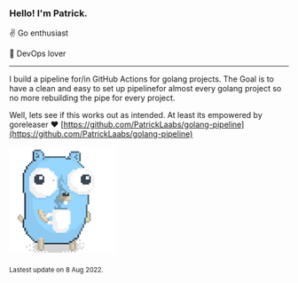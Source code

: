 ### Hello! I'm Patrick.

:v: Go enthusiast

:muscle: DevOps lover

---

I build a pipeline for/in GitHub Actions for golang projects.
 The Goal is to have a clean and easy to set up pipelinefor almost every golang project
so no more rebuilding the pipe for every project.

Well, lets see if this works out as intended. At least its empowered by goreleaser :heart:
[https://github.com/PatrickLaabs/golang-pipeline](https://github.com/PatrickLaabs/golang-pipeline)

![Image alt text](/images/gopher_with_coffee.gif)


<sub>Lastest update on 8 Aug 2022.</sub>
